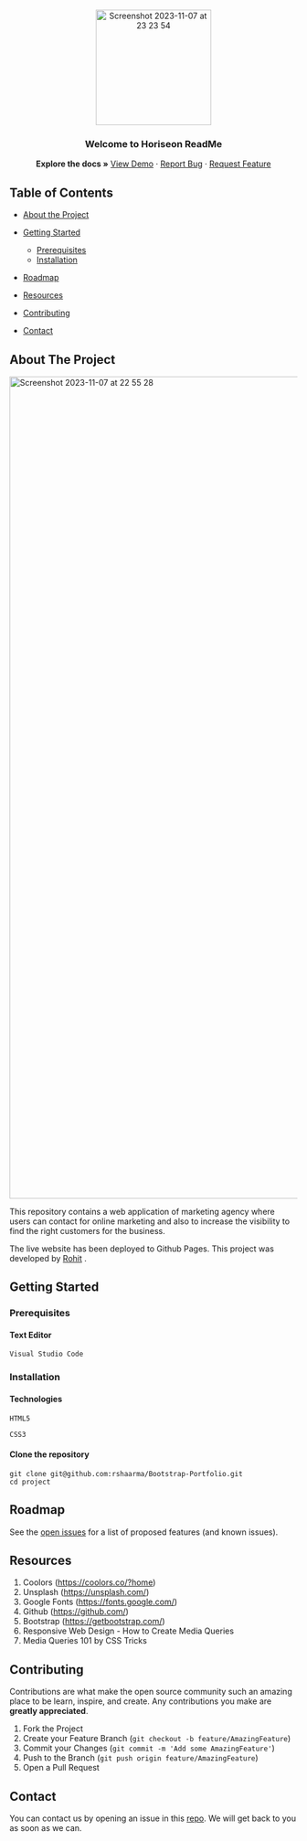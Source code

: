 <br />
<p align="center">
  <a href="https://github.com/rshaarma/horiseon-solutions">
  <img width="202" alt="Screenshot 2023-11-07 at 23 23 54" src="https://github.com/rshaarma/rsdev-portfolio/assets/64362564/876805c9-698b-47a2-99fb-9e3f87e5e47f">
  </a>

  <h3 align="center">Welcome to Horiseon ReadMe</h3>

  <p align="center">
    <strong>Explore the docs »</strong>
    <a href="https://rshaarma.github.io/horiseon-solutions/">View Demo</a>
    ·
    <a href="https://github.com/rshaarma/Bootstrap-Portfolio/issues">Report Bug</a>
    ·
    <a href="https://github.com/rshaarma/Bootstrap-Portfolio/issues">Request Feature</a>
  </p>
</p>

<!-- TABLE OF CONTENTS -->

## Table of Contents

- [About the Project](#about-the-project)

- [Getting Started](#getting-started)

  - [Prerequisites](#prerequisites)
  - [Installation](#installation)

- [Roadmap](#roadmap)
- [Resources](#resources)
- [Contributing](#contributing)
- [Contact](#contact)

## About The Project

<img width="1439" alt="Screenshot 2023-11-07 at 22 55 28" src="https://github.com/rshaarma/portfolio/assets/64362564/a3480397-46fd-48ac-b0bb-9e124afc386a">

This repository contains a web application of marketing agency where users can contact for online marketing and also to increase the visibility to find the right customers for the business.

The live website has been deployed to
Github Pages. This project was developed by [Rohit](https://github.com/rshaarma) .

## Getting Started

### Prerequisites

#### Text Editor

```shell
Visual Studio Code
```

### Installation

#### Technologies

```shell
HTML5
```

```shell
CSS3
```

#### Clone the repository

```shell
git clone git@github.com:rshaarma/Bootstrap-Portfolio.git
cd project
```

<!-- ROADMAP -->

## Roadmap

See the [open issues](https://github.com/rshaarma/Bootstrap-Portfolio/issues) for a list of proposed features (and known issues).

## Resources

1. Coolors (https://coolors.co/?home)
2. Unsplash (https://unsplash.com/)
3. Google Fonts (https://fonts.google.com/)
4. Github (https://github.com/)
5. Bootstrap (https://getbootstrap.com/)
6. Responsive Web Design - How to Create Media Queries
7. Media Queries 101 by CSS Tricks
<!-- CONTRIBUTING -->

## Contributing

Contributions are what make the open source community such an amazing place to be learn, inspire, and create. Any contributions you make are **greatly appreciated**.

1. Fork the Project
2. Create your Feature Branch (`git checkout -b feature/AmazingFeature`)
3. Commit your Changes (`git commit -m 'Add some AmazingFeature'`)
4. Push to the Branch (`git push origin feature/AmazingFeature`)
5. Open a Pull Request

## Contact

You can contact us by opening an issue in this [repo](https://github.com/rshaarma/Bootstrap-Portfolio/issues). We will get back to you as soon as we can.
